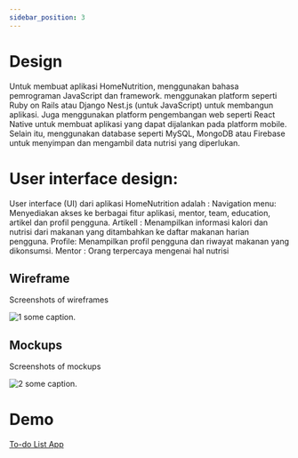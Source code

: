 ```yaml
---
sidebar_position: 3
---
```


# Design

Untuk membuat aplikasi HomeNutrition, menggunakan bahasa pemrograman JavaScript dan framework. menggunakan platform seperti Ruby on Rails atau Django Nest.js (untuk JavaScript) untuk membangun aplikasi. Juga menggunakan platform pengembangan web seperti React Native untuk membuat aplikasi yang dapat dijalankan pada platform mobile.
Selain itu, menggunakan database seperti MySQL, MongoDB atau Firebase untuk menyimpan dan mengambil data nutrisi yang diperlukan.

# User interface design:

User interface (UI) dari aplikasi HomeNutrition adalah :
Navigation menu: Menyediakan akses ke berbagai fitur aplikasi, mentor, team, education, artikel dan profil pengguna.
Artikell : Menampilkan informasi kalori dan nutrisi dari makanan yang ditambahkan ke daftar makanan harian pengguna.
Profile: Menampilkan profil pengguna dan riwayat makanan yang dikonsumsi.
Mentor : Orang terpercaya mengenai hal nutrisi

## Wireframe

Screenshots of wireframes

![1](./img/app_todo.webp)
some caption.

## Mockups

Screenshots of mockups

![2](./img/app_todo2.webp)
some caption.

# Demo
[To-do List App](https://todo.microsoft.com/)